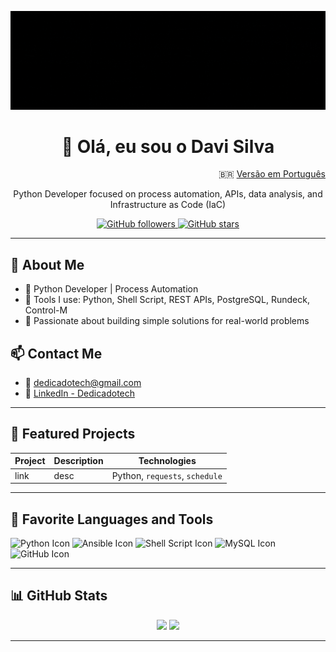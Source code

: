 <p>
 <img src="img/DedicadoTech.gif" alt="Dedicadotech Logo" title="Dedicadotech"/>
</p>

<h1 align="center">👋 Olá, eu sou o Davi Silva</h1>

<p align="right">
  🇧🇷 <a href="README.pt-br.md">Versão em Português</a>
</p>

<p align="center">
  Python Developer focused on process automation, APIs, data analysis, and Infrastructure as Code (IaC)
</p>

<p align="center">
  <a href="https://github.com/dedicadotech">
    <img src="https://img.shields.io/github/followers/dedicadotech?style=plastic&color=blue" alt="GitHub followers" title="Followers"/>
  </a>
  <a href="https://github.com/dedicadotech?tab=repositories">
    <img src="https://img.shields.io/github/stars/dedicadotech?affiliations=OWNER&style=plastic&color=blue" alt="GitHub stars" title="Stars"/>
  </a>
</p>

---

## 🚀 About Me
- 💼 Python Developer | Process Automation
- 🔧 Tools I use: Python, Shell Script, REST APIs, PostgreSQL, Rundeck, Control-M
- 🎯 Passionate about building simple solutions for real-world problems
## 📫 Contact Me
- 📧 dedicadotech@gmail.com  
- 💼 [LinkedIn - Dedicadotech](https://www.linkedin.com/in/dedicadotech)

---

## 🧪 Featured Projects

| Project | Description | Technologies |
|--------|-------------|--------------|
| link | desc | Python, `requests`, `schedule` |

---

## 📌 Favorite Languages and Tools

<p align="left">
  <img src="https://img.icons8.com/color/48/000000/python.png" alt="Python Icon" title="Python"/>
  <img src="https://img.icons8.com/color/48/ansible.png" alt="Ansible Icon" title="Ansible"/>
  <img src="https://img.icons8.com/plasticine/48/000000/console.png" alt="Shell Script Icon" title="Shell Script"/>
  <img src="https://img.icons8.com/fluency/48/mysql-logo.png" alt="MySQL Icon" title="MySQL"/>
  <img src="https://img.icons8.com/glyph-neue/64/github.png" alt="GitHub Icon" title="GitHub"/>
</p>

---

## 📊 GitHub Stats
<p align="center">
  <img height="180em" src="https://github-readme-stats.vercel.app/api?username=dedicadotech&show_icons=true&theme=radical"/>
  <img height="180em" src="https://github-readme-stats.vercel.app/api/top-langs/?username=dedicadotech&layout=compact&theme=radical"/>
</p>

---